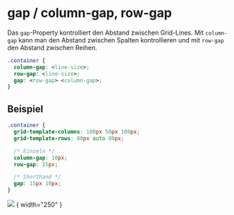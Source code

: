 # gap / column-gap, row-gap

Das `gap`-Property kontrolliert den Abstand zwischen Grid-Lines. Mit `column-gap` kann man den Abstand zwischen Spalten kontrollieren und
mit `row-gap` den Abstand zwischen Reihen.

```CSS
.container {
  column-gap: <line-size>;
  row-gap: <line-size>;
  gap: <row-gap> <column-gap>;
}
```

## Beispiel

```CSS
.container {
  grid-template-columns: 100px 50px 100px;
  grid-template-rows: 80px auto 80px;

  /* Einzeln */
  column-gap: 10px;
  row-gap: 15px;

  /* Shorthand */
  gap: 15px 10px;
}
```

![](dddgrid-gap.jpg) { width="250" }
